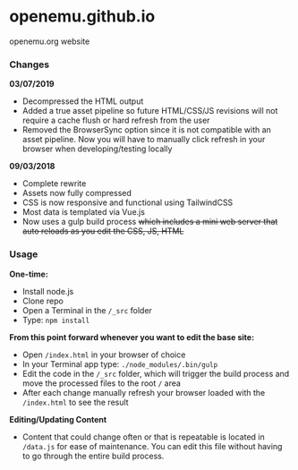 openemu.github.io
=================

openemu.org website 

### Changes

**03/07/2019**

* Decompressed the HTML output
* Added a true asset pipeline so future HTML/CSS/JS revisions will not require a cache flush or hard refresh from the user
* Removed the BrowserSync option since it is not compatible with an asset pipeline. Now you will have to manually click refresh in your browser when developing/testing locally

**09/03/2018**  

* Complete rewrite
* Assets now fully compressed
* CSS is now responsive and functional using TailwindCSS
* Most data is templated via Vue.js
* Now uses a gulp build process ~~which includes a mini web server that auto reloads as you edit the CSS, JS, HTML~~

### Usage

**One-time:**

* Install node.js
* Clone repo
* Open a Terminal in the `/_src` folder
* Type: `npm install`

**From this point forward whenever you want to edit the base site:**

* Open `/index.html` in your browser of choice
* In your Terminal app type: `./node_modules/.bin/gulp`
* Edit the code in the `/_src` folder, which will trigger the build process and move the processed files to the root `/` area
* After each change manually refresh your browser loaded with the `/index.html` to see the result

**Editing/Updating Content**

* Content that could change often or that is repeatable is located in `/data.js` for ease of maintenance. You can edit this file without having to go through the entire build process.
